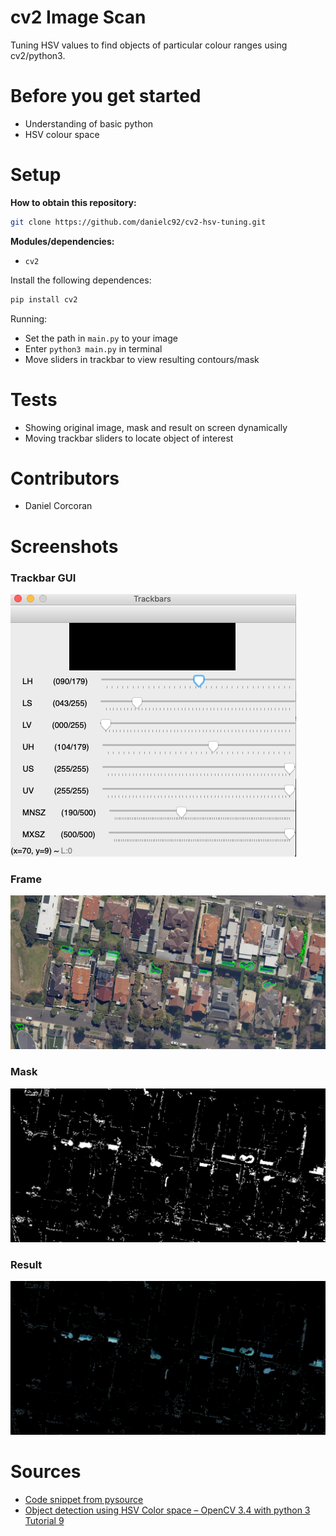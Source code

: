 # cv2 Image Scan
Tuning HSV values to find objects of particular colour ranges using cv2/python3.

# Before you get started
- Understanding of basic python
- HSV colour space

# Setup
**How to obtain this repository:**
```sh
git clone https://github.com/danielc92/cv2-hsv-tuning.git
```
**Modules/dependencies:**
- `cv2`

Install the following dependences:
```sh
pip install cv2
```

Running:
- Set the path in `main.py` to your image
- Enter `python3 main.py` in terminal
- Move sliders in trackbar to view resulting contours/mask

# Tests
- Showing original image, mask and result on screen dynamically
- Moving trackbar sliders to locate object of interest

# Contributors
- Daniel Corcoran

# Screenshots

### Trackbar GUI
![](https://github.com/danielc92/cv2-hsv-tuning/blob/master/screenshots/trackbar_screenshot_01.04.2019.png)
### Frame
![](https://github.com/danielc92/cv2-hsv-tuning/blob/master/screenshots/frame_screenshot__01.04.2019.png)
### Mask
![](https://github.com/danielc92/cv2-hsv-tuning/blob/master/screenshots/mask_screenshot_01.04.2019.png)
### Result
![](https://github.com/danielc92/cv2-hsv-tuning/blob/master/screenshots/result_screenshot_01.04.2019.png)

# Sources
- [Code snippet from pysource](https://pysource.com/2018/01/31/object-detection-using-hsv-color-space-opencv-3-4-with-python-3-tutorial-9/)
- [Object detection using HSV Color space – OpenCV 3.4 with python 3 Tutorial 9](https://www.youtube.com/watch?v=SJCu1d4xakQ)
